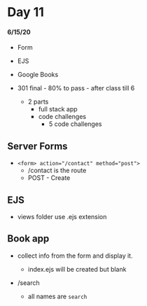 # Day 11
#### 6/15/20

- Form
- EJS
- Google Books

- 301 final - 80% to pass - after class till 6
    - 2 parts
        - full stack app
        - code challenges
            - 5 code challenges

## Server Forms
- `<form> action="/contact" method="post">` 
    - /contact is the route
    - POST - Create

## EJS
- views folder use .ejs extension

## Book app
- collect info from the form and display it.
    - index.ejs will be created but blank
    
- /search
    - all names are `search`